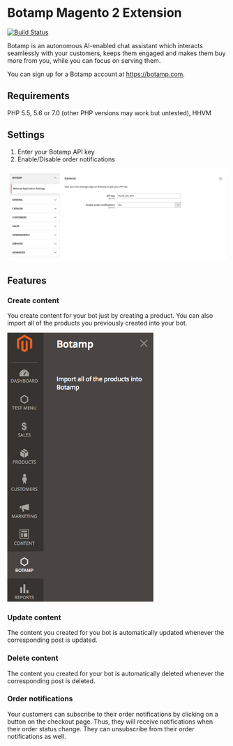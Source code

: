 # Botamp Magento 2 Extension 

[![Build Status](https://travis-ci.org/botamp/botamp-magento.svg?branch=master)](https://travis-ci.org/botamp/botamp-magento)

Botamp is an autonomous AI-enabled chat assistant which interacts seamlessly with your customers, keeps them engaged and makes them buy more from you, while you can focus on serving them.

You can sign up for a Botamp account at https://botamp.com.

## Requirements

PHP 5.5, 5.6 or 7.0 (other PHP versions may work but untested), HHVM

## Settings
1. Enter your Botamp API key
2. Enable/Disable order notifications

![Scrrenshot](settings-screenshot.png)

## Features

### Create content
You create content for your bot just by creating a product. You can also import all of the products you previously created into your bot.

![Scrrenshot](import-screenshot.png)

### Update content
The content you created for you bot is automatically updated whenever the corresponding post is updated.

### Delete content
The content you created for your bot is automatically deleted whenever the corresponding post is deleted.

### Order notifications
Your customers can subscribe to their order notifications by clicking on a button on the checkout page. Thus, they will receive notifications when their order status change. They can unsubscribe from their order notifications as well.
